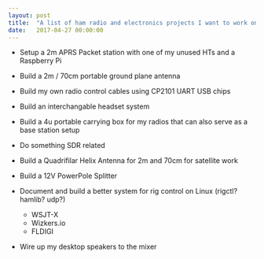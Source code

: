 ```yaml
---
layout: post
title:  "A list of ham radio and electronics projects I want to work on"
date:   2017-04-27 00:00:00
---
```


* Setup a 2m APRS Packet station with one of my unused HTs and a Raspberry Pi

* Build a 2m / 70cm portable ground plane antenna

* Build my own radio control cables using CP2101 UART USB chips

* Build an interchangable headset system

* Build a 4u portable carrying box for my radios that can also serve as a base station setup 

* Do something SDR related

* Build a Quadrifilar Helix Antenna for 2m and 70cm for satellite work

* Build a 12V PowerPole Splitter

* Document and build a better system for rig control on Linux (rigctl? hamlib? udp?)
  - WSJT-X
  - Wizkers.io
  - FLDIGI

* Wire up my desktop speakers to the mixer
